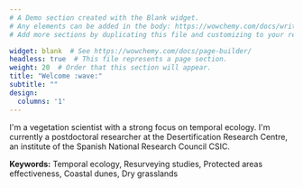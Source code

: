 ```yaml
---
# A Demo section created with the Blank widget.
# Any elements can be added in the body: https://wowchemy.com/docs/writing-markdown-latex/
# Add more sections by duplicating this file and customizing to your requirements.

widget: blank  # See https://wowchemy.com/docs/page-builder/
headless: true  # This file represents a page section.
weight: 20  # Order that this section will appear.
title: "Welcome :wave:"
subtitle: ""
design:
  columns: '1'
---
```


I'm a vegetation scientist with a strong focus on temporal ecology. I'm currently a postdoctoral researcher at the Desertification Research Centre, an institute of the Spanish National Research Council CSIC. 

**Keywords:** Temporal ecology, Resurveying studies, Protected areas effectiveness, Coastal dunes, Dry grasslands
